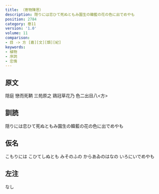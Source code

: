 ```yaml
---
title: （寄物陳思）
description: 隠りには恋ひて死ぬともみ園生の韓藍の花の色に出でめやも
position: 2784
category: 巻11
version: '1.0'
volume: 11
comparison:
- 目 -> 方 [嘉][文][類][紀]
keywords:
- 植物
- 序詞
- 恋情
---
```


## 原文

隠庭 戀而死鞆 三苑原之 鶏冠草花乃 色二出目八<方>

## 訓読

隠りには恋ひて死ぬともみ園生の韓藍の花の色に出でめやも

## 仮名

こもりには こひてしぬとも みそのふの からあゐのはなの いろにいでめやも

## 左注

なし
